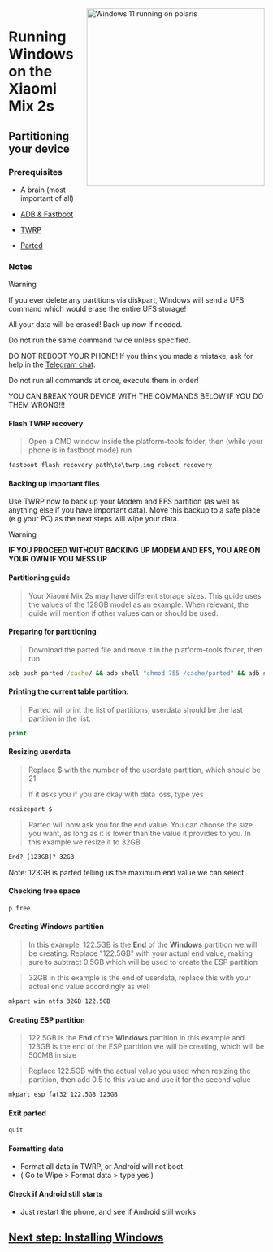 <img align="right" src="https://github.com/n00b69/woa-polaris/blob/main/polaris.png" width="350" alt="Windows 11 running on polaris">

# Running Windows on the Xiaomi Mix 2s

## Partitioning your device

### Prerequisites
- A brain (most important of all)

- [ADB & Fastboot](https://developer.android.com/studio/releases/platform-tools)
  
- [TWRP](https://github.com/n00b69/woa-polaris/releases/download/Files/twrp.img)

- [Parted](https://github.com/n00b69/woa-polaris/releases/download/Files/parted)

### Notes
> [!WARNING]  
> If you ever delete any partitions via diskpart, Windows will send a UFS command which would erase the entire UFS storage!
> 
> All your data will be erased! Back up now if needed.
> 
> Do not run the same command twice unless specified.
> 
> DO NOT REBOOT YOUR PHONE! If you think you made a mistake, ask for help in the [Telegram chat](https://t.me/WinOnMIX2S).
> 
> Do not run all commands at once, execute them in order!
>
> YOU CAN BREAK YOUR DEVICE WITH THE COMMANDS BELOW IF YOU DO THEM WRONG!!!

#### Flash TWRP recovery
> Open a CMD window inside the platform-tools folder, then (while your phone is in fastboot mode) run
```cmd
fastboot flash recovery path\to\twrp.img reboot recovery
```

#### Backing up important files
Use TWRP now to back up your Modem and EFS partition (as well as anything else if you have important data). Move this backup to a safe place (e.g your PC) as the next steps will wipe your data.

> [!warning]
> **IF YOU PROCEED WITHOUT BACKING UP MODEM AND EFS, YOU ARE ON YOUR OWN IF YOU MESS UP**

#### Partitioning guide
> Your Xiaomi Mix 2s may have different storage sizes. This guide uses the values of the 128GB model as an example. When relevant, the guide will mention if other values can or should be used.

#### Preparing for partitioning
> Download the parted file and move it in the platform-tools folder, then run
```cmd
adb push parted /cache/ && adb shell "chmod 755 /cache/parted" && adb shell /cache/parted /dev/block/sda
```

#### Printing the current table partition:
> Parted will print the list of partitions, userdata should be the last partition in the list.
```cmd
print
```

#### Resizing userdata
> Replace $ with the number of the userdata partition, which should be 21
>
> If it asks you if you are okay with data loss, type yes
```cmd
resizepart $
```
> Parted will now ask you for the end value.
> You can choose the size you want, as long as it is lower than the value it provides to you. In this example we resize it to 32GB
```cmd
End? [123GB]? 32GB
```
Note: 123GB is parted telling us the maximum end value we can select.

#### Checking free space
```cmd
p free
```

#### Creating Windows partition
> In this example, 122.5GB is the **End** of the **Windows** partition we will be creating. Replace "122.5GB" with your actual end value, making sure to subtract 0.5GB which will be used to create the ESP partition

> 32GB in this example is the end of userdata, replace this with your actual end value accordingly as well
```cmd
mkpart win ntfs 32GB 122.5GB
```

#### Creating ESP partition
> 122.5GB is the **End** of the **Windows** partition in this example and 123GB is the end of the ESP partition we will be creating, which will be 500MB in size

> Replace 122.5GB with the actual value you used when resizing the partition, then add 0.5 to this value and use it for the second value
```cmd
mkpart esp fat32 122.5GB 123GB
```

#### Exit parted
```cmd
quit
```

#### Formatting data
- Format all data in TWRP, or Android will not boot.
- ( Go to Wipe > Format data > type yes )

#### Check if Android still starts
- Just restart the phone, and see if Android still works


## [Next step: Installing Windows](/guide/Russian/2-install.md)






















